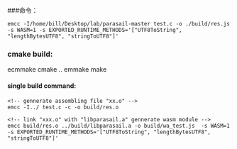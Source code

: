 ###命令：

```
emcc -I/home/bill/Desktop/lab/parasail-master test.c -o ./build/res.js -s WASM=1 -s EXPORTED_RUNTIME_METHODS='["UTF8ToString", "lengthBytesUTF8", "stringToUTF8"]'
```

### cmake build:

ecmmake cmake ..
emmake make

#### single build command:

```
<!-- gennerate assembling file "xx.o" -->
emcc -I../ test.c -c -o build/res.o

<!-- link "xxx.o" with "libparasail.a" gennerate wasm module -->
emcc build/res.o ../build/libparasail.a -o build/wa_test.js  -s WASM=1 -s EXPORTED_RUNTIME_METHODS='["UTF8ToString", "lengthBytesUTF8", "stringToUTF8"]'
```
